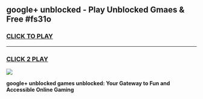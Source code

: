 
## google+ unblocked - Play Unblocked Gmaes & Free #fs31o
<h3>
<a href="https://news.freeplayer.one?title=google+_unblocked&ref=26F">CLICK TO PLAY</a></h3>
<hr>

<h3>
<a href="https://news.freeplayer.one?title=google+_unblocked&ref=26F">CLICK 2 PLAY</a>
  
</h3>

<a href="https://news.freeplayer.one?title=google+_unblocked&ref=26F/"><img src="https://clearcache.store/games.png"></a>


**google+ unblocked games unblocked: Your Gateway to Fun and Accessible Online Gaming**
